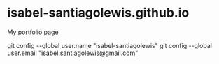 # isabel-santiagolewis.github.io
My portfolio page

git config --global user.name "isabel-santiagolewis"
git config --global user.email "isabel.santiagolewis@gmail.com"












